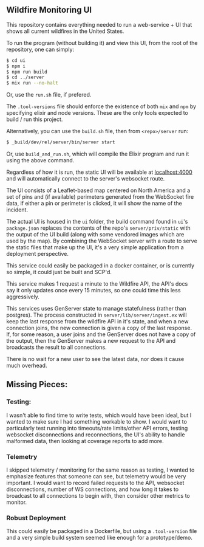 ## Wildfire Monitoring UI

This repository contains everything needed to run a web-service + UI that shows all current wildfires in the United States.

To run the program (without building it) and view this UI, from the root of the repository, one can simply:

```bash
$ cd ui
$ npm i
$ npm run build
$ cd ../server
$ mix run --no-halt
```
Or, use the `run.sh` file, if prefered. 

The `.tool-versions` file should enforce the existence of both `mix` and `npm` by specifying elixir and node versions. These are the only tools expected to build / run this project.

Alternatively, you can use the `build.sh` file, then from `<repo>/server` run:
```bash
$ _build/dev/rel/server/bin/server start
```
Or, use `build_and_run.sh`, which will compile the Elixir program and run it using the above command.

Regardless of how it is run, the static UI will be available at [localhost:4000](http://localhost:4000) and will automatically connect to the server's websocket route.

The UI consists of a Leaflet-based map centered on North America and a set of pins and (if available) perimeters generated from the WebSocket fire data, if either a pin or perimeter is clicked, it will show the name of the incident.

The actual UI is housed in the `ui` folder, the build command found in `ui`'s `package.json` replaces the contents of the repo's `server/priv/static` with the output of the UI build (along with some vendored images which are used by the map). By combining the WebSocket server with a route to serve the static files that make up the UI, it's a very simple application from a deployment perspective. 


This service could easily be packaged in a docker container, or is currently so simple, it could just be built and SCP'd.

This service makes 1 request a minute to the Wildfire API, the API's docs say it only updates once every 15 minutes, so one could time this less aggressively.

This services uses GenServer state to manage statefulness (rather than postgres). The process constructed in `server/lib/server/ingest.ex` will keep the last response from the wildfire API in it's state, and when a new connection joins, the new connection is given a copy of the last response. If, for some reason, a user joins and the GenServer does not have a copy of the output, then the GenServer makes a new request to the API and broadcasts the result to all connections.

There is no wait for a new user to see the latest data, nor does it cause much overhead.

## Missing Pieces:

### Testing:
I wasn't able to find time to write tests, which would have been ideal, but I wanted to make sure I had something workable to show. I would want to particularly test running into timeouts/rate limits/other API errors, testing websocket disconnections and reconnections, the UI's ability to handle malformed data, then looking at coverage reports to add more.

### Telemetry 
I skipped telemetry / monitoring for the same reason as testing, I wanted to emphasize features that someone can see, but telemetry would be very important. I would want to record failed requests to the API, websocket disconnections, number of WS connections, and how long it takes to broadcast to all connections to begin with, then consider other metrics to monitor.

### Robust Deployment
This could easily be packaged in a Dockerfile, but using a `.tool-version` file and a very simple build system seemed like enough for a prototype/demo.
